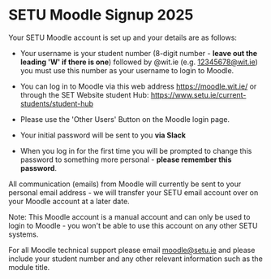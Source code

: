 # SETU Moodle Signup 2025

Your SETU Moodle account is set up and your details are as follows:


+ Your username is your student number (8-digit number - **leave out the leading 'W' if there is one**) followed by @wit.ie (e.g. 12345678@wit.ie) you must use this number as your username to login to Moodle.

+ You can log in to Moodle via this web address https://moodle.wit.ie/ or through the SET Website student Hub: https://www.setu.ie/current-students/student-hub

+ Please use the 'Other Users' Button on the Moodle login page.

+ Your initial password will be sent to you **via Slack**

+ When you log in for the first time you will be prompted to change this password to something more personal - **please remember this password**.

All communication (emails) from Moodle will currently be sent to your personal email address - we will transfer your SETU email account over on your Moodle account at a later date.

Note: This Moodle account is a manual account and can only be used to login to Moodle - you won't be able to use this account on any other SETU systems.

For all Moodle technical support please email moodle@setu.ie and please include your student number and any other relevant information such as the module title.